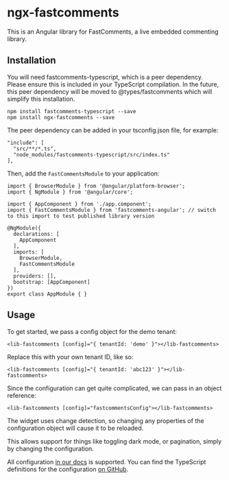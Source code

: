 # ngx-fastcomments

This is an Angular library for FastComments, a live embedded commenting library.

## Installation

You will need fastcomments-typescript, which is a peer dependency. Please ensure this is included in your TypeScript compilation.
In the future, this peer dependency will be moved to @types/fastcomments which will simplify this installation.

    npm install fastcomments-typescript --save
    npm install ngx-fastcomments --save

The peer dependency can be added in your tsconfig.json file, for example:

    "include": [
      "src/**/*.ts",
      "node_modules/fastcomments-typescript/src/index.ts"
    ],

Then, add the `FastCommentsModule` to your application:

    import { BrowserModule } from '@angular/platform-browser';
    import { NgModule } from '@angular/core';
    
    import { AppComponent } from './app.component';
    import { FastCommentsModule } from 'fastcomments-angular'; // switch to this import to test published library version
    
    @NgModule({
      declarations: [
        AppComponent
      ],
      imports: [
        BrowserModule,
        FastCommentsModule
      ],
      providers: [],
      bootstrap: [AppComponent]
    })
    export class AppModule { }

## Usage

To get started, we pass a config object for the demo tenant:

    <lib-fastcomments [config]="{ tenantId: 'demo' }"></lib-fastcomments>

Replace this with your own tenant ID, like so:

    <lib-fastcomments [config]="{ tenantId: 'abc123' }"></lib-fastcomments>

Since the configuration can get quite complicated, we can pass in an object reference:

    <lib-fastcomments [config]="fastcommentsConfig"></lib-fastcomments>

The widget uses change detection, so changing any properties of the configuration object will cause it to be reloaded.

This allows support for things like toggling dark mode, or pagination, simply by changing the configuration.

All configuration [in our docs](https://docs.fastcomments.com/guide-customizations-and-configuration.html) is supported. You can find
the TypeScript definitions for the configuration [on GitHub](https://github.com/FastComments/fastcomments-typescript/blob/main/src/fast-comments-comment-widget-config.ts#L25).
